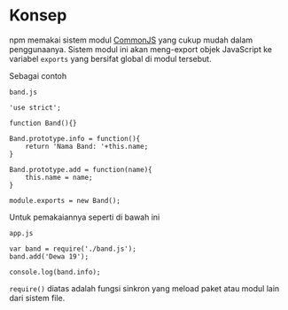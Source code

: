 # Konsep

npm memakai sistem modul [CommonJS](http://www.commonjs.org/specs/) yang cukup mudah dalam penggunaanya. Sistem modul ini akan meng-export objek JavaScript ke variabel `exports` yang bersifat global di modul tersebut.

Sebagai contoh

`band.js`

```text
'use strict';

function Band(){}

Band.prototype.info = function(){
    return 'Nama Band: '+this.name;
}

Band.prototype.add = function(name){
    this.name = name;
}

module.exports = new Band();
```

Untuk pemakaiannya seperti di bawah ini

`app.js`

```text
var band = require('./band.js');
band.add('Dewa 19');

console.log(band.info);
```

`require()` diatas adalah fungsi sinkron yang meload paket atau modul lain dari sistem file.

